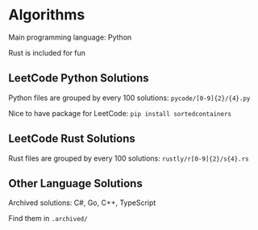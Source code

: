 # Algorithms
Main programming language: Python

Rust is included for fun

## LeetCode Python Solutions
Python files are grouped by every 100 solutions: ```pycode/[0-9]{2}/{4}.py```

Nice to have package for LeetCode: ```pip install sortedcontainers```

## LeetCode Rust Solutions
Rust files are grouped by every 100 solutions: ```rustly/r[0-9]{2}/s{4}.rs```

## Other Language Solutions

Archived solutions: C#, Go, C++, TypeScript

Find them in ```.archived/```


